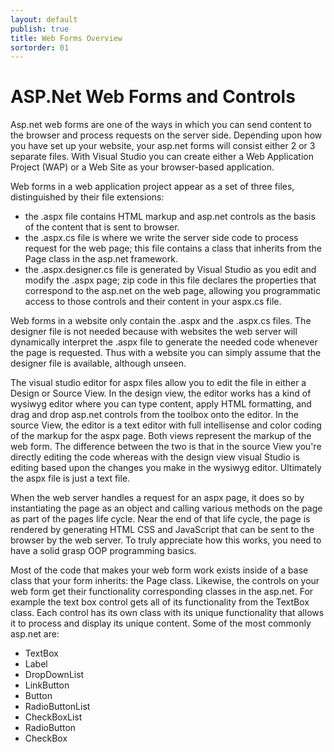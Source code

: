 ```yaml
---
layout: default
publish: true
title: Web Forms Overview
sortorder: 01
---
```

# ASP.Net Web Forms and Controls

Asp.net web forms are one of the ways in which you can send content to the browser and process requests on the server side. Depending upon how you have set up your website, your asp.net forms will consist either 2 or 3 separate files. With Visual Studio you can create either a Web Application Project (WAP) or a Web Site as your browser-based application. 

Web forms in a web application project appear as a set of three files, distinguished by their file extensions: 

- the .aspx file contains HTML markup and asp.net controls as the basis of the content that is sent to browser.
- the .aspx.cs file is where we write the server side code to process request for the web page; this file contains a class that inherits from the Page class in the asp.net framework.
- the .aspx.designer.cs file is generated by Visual Studio as you edit and modify the .aspx page; zip code in this file declares the properties that correspond to the asp.net on the web page, allowing you programmatic access to those controls and their content in your aspx.cs file.

Web forms in a website only contain the .aspx and the .aspx.cs files. The designer file is not needed because with websites the web server will dynamically interpret the .aspx file to generate the needed code whenever the page is requested. Thus with a website you can simply assume that the designer file is available, although unseen.

The visual studio editor for aspx files allow you to edit the file in either a Design or Source View. In the design view, the editor works has a kind of wysiwyg editor where you can type content, apply HTML formatting, and drag and drop asp.net controls from the toolbox onto the editor. In the source View, the editor is a text editor with full intellisense and color coding of the markup for the aspx page. Both views represent the markup of the web form. The difference between the two is that in the source View you're directly editing the code whereas with the design view visual Studio is editing based upon the changes you make in the wysiwyg editor. Ultimately the aspx file is just a text file. 

When the web server handles a request for an aspx page, it does so by instantiating the page as an object and calling various methods on the page as part of the pages life cycle. Near the end of that life cycle, the page is rendered by generating HTML CSS and JavaScript that can be sent to the browser by the web server. To truly appreciate how this works, you need to have a solid grasp OOP programming basics. 

Most of the code that makes your web form work exists inside of a base class that your form inherits: the Page class. Likewise, the controls on your web form get their functionality corresponding classes in the asp.net. For example the text box control gets all of its functionality from the TextBox class. Each control has its own class with its unique functionality that allows it to process and display its unique content. Some of the most commonly asp.net are: 

- TextBox 
- Label 
- DropDownList 
- LinkButton 
- Button
- RadioButtonList 
- CheckBoxList 
- RadioButton 
- CheckBox 

